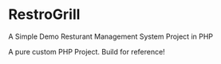 # RestroGrill

A Simple Demo Resturant Management System Project in PHP


A pure custom PHP Project. Build for reference!
